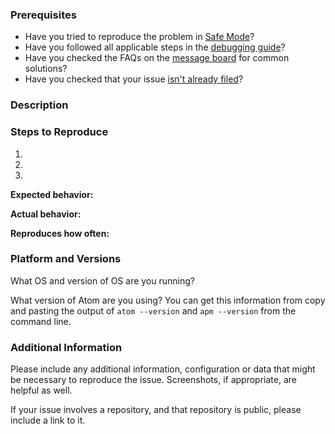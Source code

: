 <!--

Have you read Atom's Code of Conduct? By filing an Issue, you are expected to comply with it, including treating everyone with respect: https://github.com/atom/atom/blob/master/CODE_OF_CONDUCT.md

Do you want to ask a question? Are you looking for support? The Atom message board is the best place for getting support: https://discuss.atom.io

-->

### Prerequisites

- Have you tried to reproduce the problem in [Safe Mode][safe-mode]?
- Have you followed all applicable steps in the [debugging guide][debugging-guide]?
- Have you checked the FAQs on the [message board][message-board] for common solutions?
- Have you checked that your issue [isn't already filed][already-filed]?

[safe-mode]: http://flight-manual.atom.io/hacking-atom/sections/debugging/#using-safe-mode
[debugging-guide]: http://flight-manual.atom.io/hacking-atom/sections/debugging/
[message-board]: https://discuss.atom.io/c/faq
[already-filed]: https://github.com/atom/github/issues

### Description

<!-- High-level description of what's going wrong. Please be sure to include any stack traces that appear in the developer console or the exact text of any error notifications that are shown. -->

### Steps to Reproduce

1. <!-- First Step -->
2. <!-- Second Step -->
3. <!-- and so on... -->

**Expected behavior:**

<!-- What did you expect to happen? -->

**Actual behavior:**

<!-- What actually happened instead? -->

**Reproduces how often:**

<!-- Roughly what percentage of the time does this happen? Is this issue an intermittent glitch or does it occur consistently? -->

### Platform and Versions

What OS and version of OS are you running?

What version of Atom are you using? You can get this information from copy and pasting the output of `atom --version` and `apm --version` from the command line.

### Additional Information

Please include any additional information, configuration or data that might be necessary to reproduce the issue. Screenshots, if appropriate, are helpful as well.

If your issue involves a repository, and that repository is public, please include a link to it.
